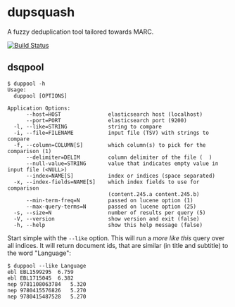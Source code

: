 dupsquash
=========

A fuzzy deduplication tool tailored towards MARC.

[![Build Status](http://img.shields.io/travis/miku/dupsquash.svg?style=flat)](https://travis-ci.org/miku/dupsquash)

dsqpool
-------

    $ duppool -h
    Usage:
      duppool [OPTIONS]

    Application Options:
          --host=HOST               elasticsearch host (localhost)
          --port=PORT               elasticsearch port (9200)
      -l, --like=STRING             string to compare
      -i, --file=FILENAME           input file (TSV) with strings to compare
      -f, --column=COLUMN[S]        which column(s) to pick for the comparison (1)
          --delimiter=DELIM         column delimiter of the file (  )
          --null-value=STRING       value that indicates empty value in input file (<NULL>)
          --index=NAME[S]           index or indices (space separated)
      -x, --index-fields=NAME[S]    which index fields to use for comparison
                                    (content.245.a content.245.b)
          --min-term-freq=N         passed on lucene option (1)
          --max-query-terms=N       passed on lucene option (25)
      -s, --size=N                  number of results per query (5)
      -V, --version                 show version and exit (false)
      -h, --help                    show this help message (false)

Start simple with the `--like` option. This will run a *more like this* query
over all indices. It will return document ids, that are similar
(in title and subtitle) to the word "Language":

    $ duppool --like Language
    ebl EBL1599295  6.759
    ebl EBL1715045  6.382
    nep 9781108063784   5.320
    nep 9780415576826   5.270
    nep 9780415487528   5.270
